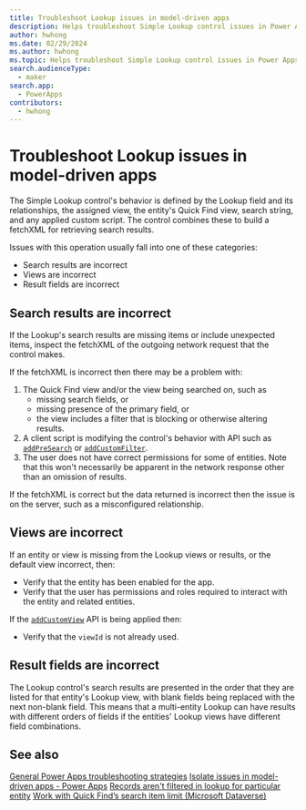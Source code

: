 ```yaml
---
title: Troubleshoot Lookup issues in model-driven apps
description: Helps troubleshoot Simple Lookup control issues in Power Apps model-driven apps.
author: hwhong
ms.date: 02/29/2024
ms.author: hwhong
ms.topic: Helps troubleshoot Simple Lookup control issues in Power Apps model-driven apps.
search.audienceType: 
  - maker
search.app: 
  - PowerApps
contributors:
  - hwhong
---
```


# Troubleshoot Lookup issues in model-driven apps

The Simple Lookup control's behavior is defined by the Lookup field and its relationships, the assigned view, the entity's Quick Find view, search string, and any applied custom script. The control combines these to build a fetchXML for retrieving search results.

Issues with this operation usually fall into one of these categories:

- Search results are incorrect
- Views are incorrect
- Result fields are incorrect

## Search results are incorrect

If the Lookup's search results are missing items or include unexpected items, inspect the fetchXML of the outgoing network request that the control makes.

If the fetchXML is incorrect then there may be a problem with:

  1. The Quick Find view and/or the view being searched on, such as
      - missing search fields, or
      - missing presence of the primary field, or
      - the view includes a filter that is blocking or otherwise altering results.
  2. A client script is modifying the control's behavior with API such as [`addPreSearch`](/power-apps/developer/model-driven-apps/clientapi/reference/controls/addpresearch) or [`addCustomFilter`](/power-apps/developer/model-driven-apps/clientapi/reference/controls/addcustomfilter).
  3. The user does not have correct permissions for some of entities. Note that this won't necessarily be apparent in the network response other than an omission of results.

If the fetchXML is correct but the data returned is incorrect then the issue is on the server, such as a misconfigured relationship.

## Views are incorrect

If an entity or view is missing from the Lookup views or results, or the default view incorrect, then:

- Verify that the entity has been enabled for the app.
- Verify that the user has permissions and roles required to interact with the entity and related entities.

If the [`addCustomView`](/power-apps/developer/model-driven-apps/clientapi/reference/controls/addcustomview) API is being applied then:

- Verify that the `viewId` is not already used.

## Result fields are incorrect

The Lookup control's search results are presented in the order that they are listed for that entity's Lookup view, with blank fields being replaced with the next non-blank field. This means that a multi-entity Lookup can have results with different orders of fields if the entities' Lookup views have different field combinations.

## See also

[General Power Apps troubleshooting strategies](/power-apps/isolate-and-troubleshoot-common-issues/isolate-common-issues)
[Isolate issues in model-driven apps - Power Apps](/power-apps/isolate-and-troubleshoot-common-issues/isolate-model-app-issues)
[Records aren't filtered in lookup for particular entity](/power-platform/power-apps/create-and-use-apps/lookup-does-not-filter-entity-records)
[Work with Quick Find’s search item limit (Microsoft Dataverse)](/power-apps/developer/data-platform/quick-find-limit)
